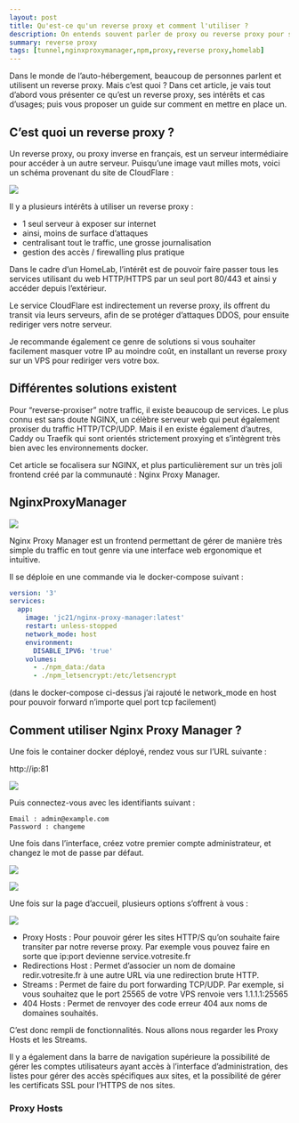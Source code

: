 ```yaml
---
layout: post
title: Qu'est-ce qu'un reverse proxy et comment l'utiliser ?
description: On entends souvent parler de proxy ou reverse proxy pour se protéger, mais c'est quoi au fait ?
summary: reverse proxy
tags: [tunnel,nginxproxymanager,npm,proxy,reverse proxy,homelab]
---
```


Dans le monde de l’auto-hébergement, beaucoup de personnes parlent et utilisent un reverse proxy. Mais c’est quoi ?
Dans cet article, je vais tout d’abord vous présenter ce qu’est un reverse proxy, ses intérêts et cas d’usages; puis vous proposer un guide sur comment en mettre en place un.

## C’est quoi un reverse proxy ?

Un reverse proxy, ou proxy inverse en français, est un serveur intermédiaire pour accéder à un autre serveur. Puisqu’une image vaut milles mots, voici un schéma provenant du site de CloudFlare :

![](https://cdn.discordapp.com/attachments/926788575293472798/1137435345760301086/UVEcKcxJiI.png)

Il y a plusieurs intérêts à utiliser un reverse proxy :

* 1 seul serveur à exposer sur internet
* ainsi, moins de surface d’attaques
* centralisant tout le traffic, une grosse journalisation
* gestion des accès / firewalling plus pratique

Dans le cadre d’un HomeLab, l’intérêt est de pouvoir faire passer tous les services utilisant du web HTTP/HTTPS par un seul port 80/443 et ainsi y accéder depuis l’extérieur.

Le service CloudFlare est indirectement un reverse proxy, ils offrent du transit via leurs serveurs, afin de se protéger d’attaques DDOS, pour ensuite rediriger vers notre serveur.

Je recommande également ce genre de solutions si vous souhaiter facilement masquer votre IP au moindre coût, en installant un reverse proxy sur un VPS pour rediriger vers votre box.

## Différentes solutions existent

Pour “reverse-proxiser” notre traffic, il existe beaucoup de services.
Le plus connu est sans doute NGINX, un célèbre serveur web qui peut également proxiser du traffic HTTP/TCP/UDP.
Mais il en existe également d’autres, Caddy ou Traefik qui sont orientés strictement proxying et s’intègrent très bien avec les environnements docker.

Cet article se focalisera sur NGINX, et plus particulièrement sur un très joli frontend créé par la communauté : Nginx Proxy Manager.

## NginxProxyManager

![](https://cdn.discordapp.com/attachments/926788575293472798/1137438897383669902/logo.png)

Nginx Proxy Manager est un frontend permettant de gérer de manière très simple du traffic en tout genre via une interface web ergonomique et intuitive.

Il se déploie en une commande via le docker-compose suivant :

```yaml
version: '3'
services:
  app:
    image: 'jc21/nginx-proxy-manager:latest'
    restart: unless-stopped
    network_mode: host
    environment:
      DISABLE_IPV6: 'true'
    volumes:
      - ./npm_data:/data
      - ./npm_letsencrypt:/etc/letsencrypt
```

(dans le docker-compose ci-dessus j’ai rajouté le network_mode en host pour pouvoir forward n’importe quel port tcp facilement)

## Comment utiliser Nginx Proxy Manager ?

Une fois le container docker déployé, rendez vous sur l’URL suivante :

http://ip:81

![](https://cdn.discordapp.com/attachments/926788575293472798/1137446852145447084/firefox_8NLblCrU40.png)

Puis connectez-vous avec les identifiants suivant :

```
Email : admin@example.com
Password : changeme
```

Une fois dans l’interface, créez votre premier compte administrateur, et changez le mot de passe par défaut.

![](https://cdn.discordapp.com/attachments/926788575293472798/1137447131347701800/firefox_DB2VpqpDMd.png)

![](https://cdn.discordapp.com/attachments/926788575293472798/1137447630994157678/firefox_o8bSShYS9P.png)

Une fois sur la page d’accueil, plusieurs options s’offrent à vous :

![](https://cdn.discordapp.com/attachments/926788575293472798/1137447799902973962/firefox_fRSdnQdpjS.png)

* Proxy Hosts : Pour pouvoir gérer les sites HTTP/S qu’on souhaite faire transiter par notre reverse proxy. Par exemple vous pouvez faire en sorte que ip:port devienne service.votresite.fr
* Redirections Host : Permet d’associer un nom de domaine redir.votresite.fr à une autre URL via une redirection brute HTTP.
* Streams : Permet de faire du port forwarding TCP/UDP. Par exemple, si vous souhaitez que le port 25565 de votre VPS renvoie vers 1.1.1.1:25565
* 404 Hosts : Permet de renvoyer des code erreur 404 aux noms de domaines souhaités.

C’est donc rempli de fonctionnalités. Nous allons nous regarder les Proxy Hosts et les Streams.

Il y a également dans la barre de navigation supérieure la possibilité de gérer les comptes utilisateurs ayant accès à l’interface d’administration, des listes pour gérer des accès spécifiques aux sites, et la possibilité de gérer les certificats SSL pour l’HTTPS de nos sites.

### Proxy Hosts

